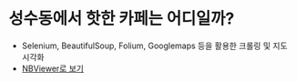 # 성수동에서 핫한 카페는 어디일까?
* Selenium, BeautifulSoup, Folium, Googlemaps 등을 활용한 크롤링 및 지도 시각화
* [NBViewer로 보기](https://nbviewer.jupyter.org/gist/Sean-Parkk/4fd65b34322fcaaaca91521d10f11c7e)

